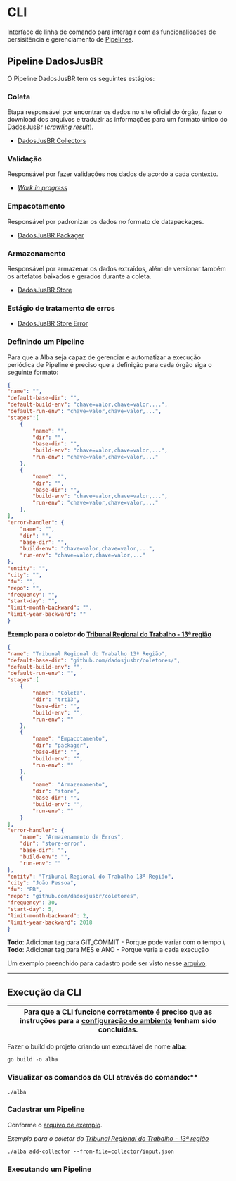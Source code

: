 # CLI

Interface de linha de comando para interagir com as funcionalidades de persisitência e gerenciamento de [Pipelines](https://github.com/dadosjusbr/executor).

## Pipeline DadosJusBR
O Pipeline DadosJusBR tem os seguintes estágios:

### Coleta 
Etapa responsável por encontrar os dados no site oficial do órgão, fazer o download dos arquivos e traduzir as informações para um formato único do DadosJusBr [(*crawling result*)](https://github.com/dadosjusbr/storage/blob/master/agency.go#L27). 

- [DadosJusBR Collectors](https://github.com/dadosjusbr/coletores)

### Validação
Responsável por fazer validações nos dados de acordo a cada contexto.

- [*Work in progress*](https://github.com/dadosjusbr/coletores)

### Empacotamento
Responsável por padronizar os dados no formato de datapackages.

- [DadosJusBR Packager](https://github.com/dadosjusbr/coletores/tree/master/packager)

### Armazenamento
Responsável por armazenar os dados extraídos, além de versionar também os artefatos baixados e gerados durante a coleta.

- [DadosJusBR Store](https://github.com/dadosjusbr/coletores/tree/master/store)

### Estágio de tratamento de erros
- [DadosJusBR Store Error](https://github.com/dadosjusbr/coletores/tree/master/store-error)

### Definindo um Pipeline 

Para que a Alba seja capaz de gerenciar e automatizar a execução periódica de Pipeline é preciso que a definição para cada órgão siga o seguinte formato:

``` json
{
"name": "",
"default-base-dir": "",
"default-build-env": "chave=valor,chave=valor,...",
"default-run-env": "chave=valor,chave=valor,...",
"stages":[
    {
        "name": "",
        "dir": "",
        "base-dir": "", 
        "build-env": "chave=valor,chave=valor,...",
        "run-env": "chave=valor,chave=valor,..."
    },
    {
        "name": "",
        "dir": "",
        "base-dir": "", 
        "build-env": "chave=valor,chave=valor,...",
        "run-env": "chave=valor,chave=valor,..."
    },
],
"error-handler": {
    "name": "",
    "dir": "",
    "base-dir": "",
    "build-env": "chave=valor,chave=valor,...", 
    "run-env": "chave=valor,chave=valor,..."
},
"entity": "",
"city": "",
"fu": "",
"repo": "",
"frequency": "",
"start-day": "",
"limit-month-backward": "",
"limit-year-backward": ""
}
```

**Exemplo para o coletor do [Tribunal Regional do Trabalho - 13ª região](https://github.com/dadosjusbr/coletores/tree/master/trt13)**
``` json
{
"name": "Tribunal Regional do Trabalho 13ª Região",
"default-base-dir": "github.com/dadosjusbr/coletores/",
"default-build-env": "",
"default-run-env": "",
"stages":[
    {
        "name": "Coleta",
        "dir": "trt13",
        "base-dir": "",
        "build-env": "",
        "run-env": ""
    },
    {
        "name": "Empacotamento",
        "dir": "packager",
        "base-dir": "",
        "build-env": "",
        "run-env": ""
    },
    {
        "name": "Armazenamento",
        "dir": "store",
        "base-dir": "",
        "build-env": "",
        "run-env": ""
    }
],
"error-handler": {
    "name": "Armazenamento de Erros",
    "dir": "store-error",
    "base-dir": "",
    "build-env": "",
    "run-env": ""
},
"entity": "Tribunal Regional do Trabalho 13ª Região",
"city": "João Pessoa",
"fu": "PB",
"repo": "github.com/dadosjusbr/coletores",
"frequency": 30,
"start-day": 5,
"limit-month-backward": 2,
"limit-year-backward": 2018
}
```
**Todo**: Adicionar tag para GIT_COMMIT - Porque pode variar com o tempo \\
**Todo**: Adicionar tag para MES e ANO - Porque varia a cada execução

Um exemplo preenchido para cadastro pode ser visto nesse [arquivo](https://github.com/dadosjusbr/alba/blob/master/cli/collector/input.json).

---

## Execução da CLI

| Para que a CLI funcione corretamente é preciso que as instruções para a [configuração do ambiente](https://github.com/dadosjusbr/alba/blob/master/README.md) tenham sido concluídas. |
|--------------------------------------------------------------------------------------------------------------------------------------------------------------------------------------|

Fazer o build do projeto criando um executável de nome **alba**:

`go build -o alba`

### Visualizar os comandos da CLI através do comando:**

`./alba`

### Cadastrar um Pipeline
Conforme o [arquivo de exemplo](https://github.com/dadosjusbr/alba/blob/master/cli/collector/input.json).

*Exemplo para o coletor do [Tribunal Regional do Trabalho - 13ª região](https://github.com/dadosjusbr/coletores/tree/master/trt13)*

`./alba add-collector --from-file=collector/input.json`

### Executando um Pipeline